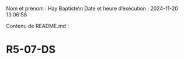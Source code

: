 Nom et prénom : Hay Baptiste\n
Date et heure d’exécution : 2024-11-20 13:06:58

Contenu de README.md :
# R5-07-DS